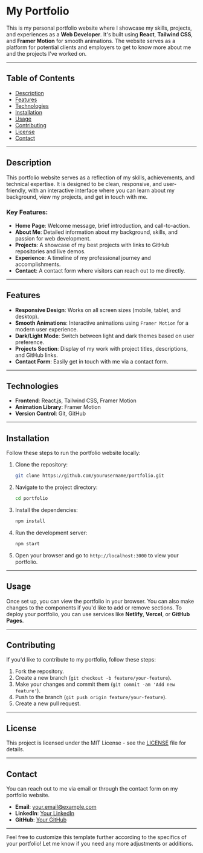 # **My Portfolio**

This is my personal portfolio website where I showcase my skills, projects, and experiences as a **Web Developer**. It's built using **React**, **Tailwind CSS**, and **Framer Motion** for smooth animations. The website serves as a platform for potential clients and employers to get to know more about me and the projects I've worked on.

---

## **Table of Contents**

- [Description](#description)
- [Features](#features)
- [Technologies](#technologies)
- [Installation](#installation)
- [Usage](#usage)
- [Contributing](#contributing)
- [License](#license)
- [Contact](#contact)

---

## **Description**

This portfolio website serves as a reflection of my skills, achievements, and technical expertise. It is designed to be clean, responsive, and user-friendly, with an interactive interface where you can learn about my background, view my projects, and get in touch with me.

### Key Features:
- **Home Page**: Welcome message, brief introduction, and call-to-action.
- **About Me**: Detailed information about my background, skills, and passion for web development.
- **Projects**: A showcase of my best projects with links to GitHub repositories and live demos.
- **Experience**: A timeline of my professional journey and accomplishments.
- **Contact**: A contact form where visitors can reach out to me directly.

---

## **Features**

- **Responsive Design**: Works on all screen sizes (mobile, tablet, and desktop).
- **Smooth Animations**: Interactive animations using `Framer Motion` for a modern user experience.
- **Dark/Light Mode**: Switch between light and dark themes based on user preference.
- **Projects Section**: Display of my work with project titles, descriptions, and GitHub links.
- **Contact Form**: Easily get in touch with me via a contact form.

---

## **Technologies**

- **Frontend**: React.js, Tailwind CSS, Framer Motion
- **Animation Library**: Framer Motion
- **Version Control**: Git, GitHub

---

## **Installation**

Follow these steps to run the portfolio website locally:

1. Clone the repository:
   ```bash
   git clone https://github.com/yourusername/portfolio.git
   ```

2. Navigate to the project directory:
   ```bash
   cd portfolio
   ```

3. Install the dependencies:
   ```bash
   npm install
   ```

4. Run the development server:
   ```bash
   npm start
   ```

5. Open your browser and go to `http://localhost:3000` to view your portfolio.

---

## **Usage**

Once set up, you can view the portfolio in your browser. You can also make changes to the components if you'd like to add or remove sections. To deploy your portfolio, you can use services like **Netlify**, **Vercel**, or **GitHub Pages**.

---

## **Contributing**

If you'd like to contribute to my portfolio, follow these steps:

1. Fork the repository.
2. Create a new branch (`git checkout -b feature/your-feature`).
3. Make your changes and commit them (`git commit -am 'Add new feature'`).
4. Push to the branch (`git push origin feature/your-feature`).
5. Create a new pull request.

---

## **License**

This project is licensed under the MIT License - see the [LICENSE](LICENSE) file for details.

---

## **Contact**

You can reach out to me via email or through the contact form on my portfolio website.

- **Email**: your.email@example.com
- **LinkedIn**: [Your LinkedIn](https://www.linkedin.com/in/mehboob-ali2004)
- **GitHub**: [Your GitHub](https://github.com/meali029)

---

Feel free to customize this template further according to the specifics of your portfolio! Let me know if you need any more adjustments or additions.
